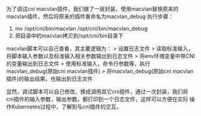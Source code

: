 为了调试cni macvlan插件，我们做了一层封装，使用macvlan替换原来的
macvlan插件，然后将原来的插件重命名为macvlan_debug
执行步骤：

1. mv /opt/cni/bin/macvlan /opt/cni/bin/macvlan_debug
2. 把目录中的macvlan拷贝到/opt/cni/bin目录下

macvlan脚本可以自己查看，其主要逻辑为：
	> 设置日志文件
	> 读取标准输入，将脚本输入参数以及标准输入相关参数输出到日志文件
	> 将env环境变量中带CNI的变量输出到日志文件
	> 使用标准输入，命令行参数等，执行macvlan_debug(原始cni macvlan插件)
	> 将macvlan_debug(原始cni macvlan插件)的输出结果，也输出到日志文件


显然，调试脚本可以自己修改，换成调用其它cni插件，通过一次封装，我们将
cni插件的输入参数，输出参数，都打印到一个日志文件，这样可以方便在实际
操作Kubernetes过程中，了解到与cni插件的交互。
